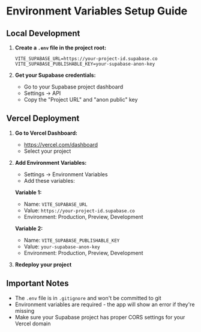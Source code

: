 # Environment Variables Setup Guide

## Local Development

1. **Create a `.env` file in the project root:**
   ```
   VITE_SUPABASE_URL=https://your-project-id.supabase.co
   VITE_SUPABASE_PUBLISHABLE_KEY=your-supabase-anon-key
   ```

2. **Get your Supabase credentials:**
   - Go to your Supabase project dashboard
   - Settings → API
   - Copy the "Project URL" and "anon public" key

## Vercel Deployment

1. **Go to Vercel Dashboard:**
   - https://vercel.com/dashboard
   - Select your project

2. **Add Environment Variables:**
   - Settings → Environment Variables
   - Add these variables:

   **Variable 1:**
   - Name: `VITE_SUPABASE_URL`
   - Value: `https://your-project-id.supabase.co`
   - Environment: Production, Preview, Development

   **Variable 2:**
   - Name: `VITE_SUPABASE_PUBLISHABLE_KEY`
   - Value: `your-supabase-anon-key`
   - Environment: Production, Preview, Development

3. **Redeploy your project**

## Important Notes

- The `.env` file is in `.gitignore` and won't be committed to git
- Environment variables are required - the app will show an error if they're missing
- Make sure your Supabase project has proper CORS settings for your Vercel domain 